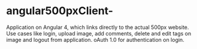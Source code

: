 # angular500pxClient-
Application on Angular 4, which links directly to the actual 500px website. Use cases like login, upload image, add comments, delete and edit tags on image and logout from application. oAuth 1.0 for authentication on login. 
